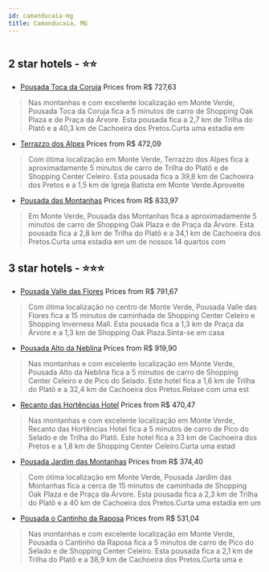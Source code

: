 ```yaml
---
id: camanducaia-mg
title: Camanducaia, MG
---
```


<center><img src="https://i.travelapi.com/hotels/34000000/33990000/33989400/33989355/7ed8030c_z.jpg" alt="" /></center>


##  2 star hotels - ⭐️⭐️

-    [Pousada Toca da Coruja](https://www.hurb.com/br/aud/https://www.hurb.com/br/hotels/camanducaia/pousada-toca-da-coruja-HT-WZ32?cmp=18055) Prices from R$ 727,63
   > Nas montanhas e com excelente localização em Monte Verde, Pousada Toca da Coruja fica a 5 minutos de carro de Shopping Oak Plaza e de Praça da Árvore.  Esta pousada fica a 2,7 km de Trilha do Platô e a 40,3 km de Cachoeira dos Pretos.Curta uma estadia em 
-    [Terrazzo dos Alpes](https://www.hurb.com/br/aud/https://www.hurb.com/br/hotels/camanducaia/terrazzo-dos-alpes-HT-5T1F?cmp=18055) Prices from R$ 472,09
   > Com ótima localização em Monte Verde, Terrazzo dos Alpes fica a aproximadamente 5 minutos de carro de Trilha do Platô e de Shopping Center Celeiro.  Esta pousada fica a 39,8 km de Cachoeira dos Pretos e a 1,5 km de Igreja Batista em Monte Verde.Aproveite 
-    [Pousada das Montanhas](https://www.hurb.com/br/aud/https://www.hurb.com/br/hotels/camanducaia/pousada-das-montanhas-HT-UZZO?cmp=18055) Prices from R$ 833,97
   > Em Monte Verde, Pousada das Montanhas fica a aproximadamente 5 minutos de carro de Shopping Oak Plaza e de Praça da Árvore.  Esta pousada fica a 2,8 km de Trilha do Platô e a 34,1 km de Cachoeira dos Pretos.Curta uma estadia em um de nossos 14 quartos com

##  3 star hotels - ⭐️⭐️⭐️

-    [Pousada Valle das Flores](https://www.hurb.com/br/aud/https://www.hurb.com/br/hotels/camanducaia/pousada-valle-das-flores-HT-NPW1?cmp=18055) Prices from R$ 791,67
   > Com ótima localização no centro de Monte Verde, Pousada Valle das Flores fica a 15 minutos de caminhada de Shopping Center Celeiro e Shopping Inverness Mall.  Esta pousada fica a 1,3 km de Praça da Árvore e a 1,3 km de Shopping Oak Plaza.Sinta-se em casa 
-    [Pousada Alto da Neblina](https://www.hurb.com/br/aud/https://www.hurb.com/br/hotels/camanducaia/pousada-alto-da-neblina-HT-GC67?cmp=18055) Prices from R$ 919,90
   > Nas montanhas e com excelente localização em Monte Verde, Pousada Alto da Neblina fica a 5 minutos de carro de Shopping Center Celeiro e de Pico do Selado.  Este hotel fica a 1,6 km de Trilha do Platô e a 32,4 km de Cachoeira dos Pretos.Relaxe com uma est
-    [Recanto das Hortências Hotel](https://www.hurb.com/br/aud/https://www.hurb.com/br/hotels/camanducaia/recanto-das-hortencias-hotel-HT-5CWU?cmp=18055) Prices from R$ 470,47
   > Nas montanhas e com excelente localização em Monte Verde, Recanto das Hortências Hotel fica a 5 minutos de carro de Pico do Selado e de Trilha do Platô.  Este hotel fica a 33 km de Cachoeira dos Pretos e a 1,8 km de Shopping Center Celeiro.Curta uma estad
-    [Pousada Jardim das Montanhas](https://www.hurb.com/br/aud/https://www.hurb.com/br/hotels/camanducaia/pousada-jardim-das-montanhas-HT-O3IR?cmp=18055) Prices from R$ 374,40
   > Com ótima localização em Monte Verde, Pousada Jardim das Montanhas fica a cerca de 15 minutos de caminhada de Shopping Oak Plaza e de Praça da Árvore.  Esta pousada fica a 2,3 km de Trilha do Platô e a 40 km de Cachoeira dos Pretos.Curta uma estadia em um
-    [Pousada o Cantinho da Raposa](https://www.hurb.com/br/aud/https://www.hurb.com/br/hotels/camanducaia/pousada-o-cantinho-da-raposa-HT-K63Y?cmp=18055) Prices from R$ 531,04
   > Nas montanhas e com excelente localização em Monte Verde, Pousada o Cantinho da Raposa fica a 5 minutos de carro de Pico do Selado e de Shopping Center Celeiro.  Esta pousada fica a 2,1 km de Trilha do Platô e a 38,9 km de Cachoeira dos Pretos.Curta uma e
